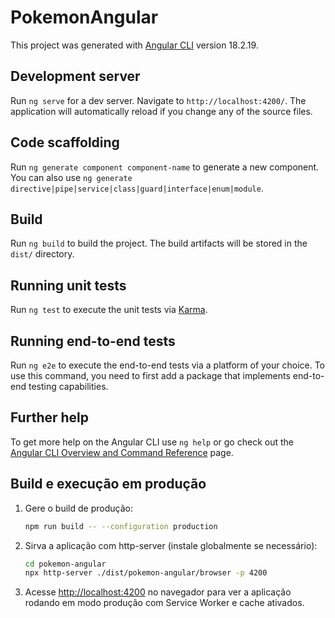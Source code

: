 # PokemonAngular

This project was generated with [Angular CLI](https://github.com/angular/angular-cli) version 18.2.19.

## Development server

Run `ng serve` for a dev server. Navigate to `http://localhost:4200/`. The application will automatically reload if you change any of the source files.

## Code scaffolding

Run `ng generate component component-name` to generate a new component. You can also use `ng generate directive|pipe|service|class|guard|interface|enum|module`.

## Build

Run `ng build` to build the project. The build artifacts will be stored in the `dist/` directory.

## Running unit tests

Run `ng test` to execute the unit tests via [Karma](https://karma-runner.github.io).

## Running end-to-end tests

Run `ng e2e` to execute the end-to-end tests via a platform of your choice. To use this command, you need to first add a package that implements end-to-end testing capabilities.

## Further help

To get more help on the Angular CLI use `ng help` or go check out the [Angular CLI Overview and Command Reference](https://angular.dev/tools/cli) page.

## Build e execução em produção

1. Gere o build de produção:
   ```sh
   npm run build -- --configuration production
   ```

2. Sirva a aplicação com http-server (instale globalmente se necessário):
   ```sh
   cd pokemon-angular
   npx http-server ./dist/pokemon-angular/browser -p 4200
   ```

3. Acesse [http://localhost:4200](http://localhost:4200) no navegador para ver a aplicação rodando em modo produção com Service Worker e cache ativados.
